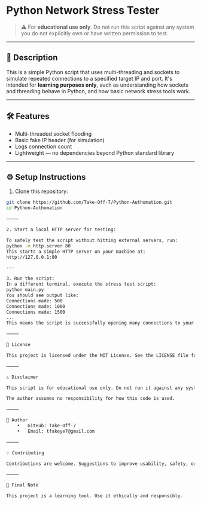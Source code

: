 # Python Network Stress Tester

> ⚠️ For **educational use only**. Do not run this script against any system you do not explicitly own or have written permission to test.

---

## 📖 Description

This is a simple Python script that uses multi-threading and sockets to simulate repeated connections to a specified target IP and port. It's intended for **learning purposes only**, such as understanding how sockets and threading behave in Python, and how basic network stress tools work.

---

## 🛠 Features

- Multi-threaded socket flooding
- Basic fake IP header (for simulation)
- Logs connection count
- Lightweight — no dependencies beyond Python standard library

---

## ⚙️ Setup Instructions

1. Clone this repository:

```bash
git clone https://github.com/Take-Off-7/Python-Authomation.git
cd Python-Authomation

⸻

2. Start a local HTTP server for testing:

To safely test the script without hitting external servers, run:
python -m http.server 80
This starts a simple HTTP server on your machine at:
http://127.0.0.1:80

---

3. Run the script:
In a different terminal, execute the stress test script:
python main.py
You should see output like:
Connections made: 500
Connections made: 1000
Connections made: 1500
...
This means the script is successfully opening many connections to your test server.

⸻

📄 License

This project is licensed under the MIT License. See the LICENSE file for details.

⸻

⚠️ Disclaimer

This script is for educational use only. Do not run it against any system that you do not own or have explicit permission to test. Misuse of this code may violate local laws and network policies.

The author assumes no responsibility for how this code is used.

⸻

👤 Author
	•	GitHub: Take-Off-7
	•	Email: tfakeye7@gmail.com

⸻

💡 Contributing

Contributions are welcome. Suggestions to improve usability, safety, or extensibility (e.g., CLI support, rate limiting, logging) are appreciated. Fork the repo and open a pull request.

⸻

🏁 Final Note

This project is a learning tool. Use it ethically and responsibly.